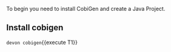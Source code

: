 To begin you need to install CobiGen and create a Java Project.


## Install cobigen

`devon cobigen`{{execute T1}}

